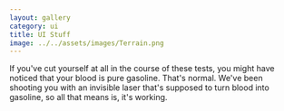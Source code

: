```yaml
---
layout: gallery
category: ui
title: UI Stuff
image: ../../assets/images/Terrain.png
---
```


If you've cut yourself at all in the course of these tests, you might have noticed that your blood is pure gasoline. That's normal. We've been shooting you with an invisible laser that's supposed to turn blood into gasoline, so all that means is, it's working.
